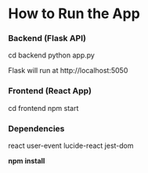 # How to Run the App

### Backend (Flask API)
cd backend
python app.py

Flask will run at http://localhost:5050

### Frontend (React App)
cd frontend
npm start

### Dependencies
react
user-event
lucide-react
jest-dom

**npm install**